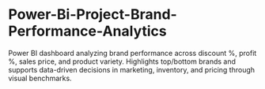 # Power-Bi-Project-Brand-Performance-Analytics
Power BI dashboard analyzing brand performance across discount %, profit %, sales price, and product variety. Highlights top/bottom brands and supports data-driven decisions in marketing, inventory, and pricing through visual benchmarks.
